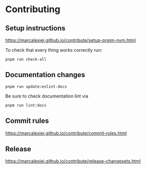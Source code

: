 # Contributing

## Setup instructions

<https://marcalexiei.github.io/contribute/setup-pnpm-nvm.html>

To check that every thing works correctly run:

```shell
pnpm run check-all
```

## Documentation changes

```shell
pnpm run update:eslint-docs
```

Be sure to check documentation lint via

```shell
pnpm run lint:docs
```

## Commit rules

<https://marcalexiei.github.io/contribute/commit-rules.html>

## Release

<https://marcalexiei.github.io/contribute/release-changesets.html>
